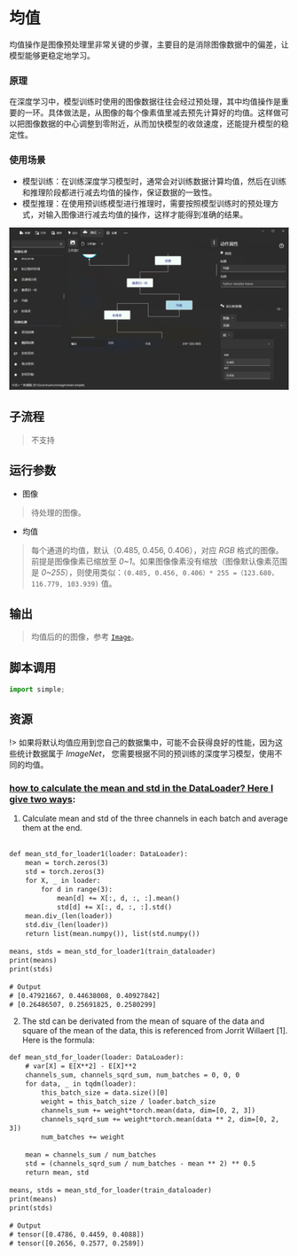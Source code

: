 # 均值

均值操作是图像预处理里非常关键的步骤，主要目的是消除图像数据中的偏差，让模型能够更稳定地学习。

### 原理

在深度学习中，模型训练时使用的图像数据往往会经过预处理，其中均值操作是重要的一环。具体做法是，从图像的每个像素值里减去预先计算好的均值。这样做可以把图像数据的中心调整到零附近，从而加快模型的收敛速度，还能提升模型的稳定性。

### 使用场景

* 模型训练：在训练深度学习模型时，通常会对训练数据计算均值，然后在训练和推理阶段都进行减去均值的操作，保证数据的一致性。
* 模型推理：在使用预训练模型进行推理时，需要按照模型训练时的预处理方式，对输入图像进行减去均值的操作，这样才能得到准确的结果。


![ImageMean](./images/17.png ':size=90%')

## 子流程
> 不支持


## 运行参数

* 图像
> 待处理的图像。
* 均值
> 每个通道的均值，默认（0.485, 0.456, 0.406），对应 *RGB* 格式的图像。前提是图像像素已缩放至 *0~1*。如果图像像素没有缩放（图像默认像素范围是 *0~255*），则使用类似：`(0.485, 0.456, 0.406）* 255 =（123.680，116.779, 103.939)` 值。



## 输出

> 均值后的的图像，参考 [`Image`](./types/Image.md)。


## 脚本调用

```python
import simple;

```

## 资源

!> 如果将默认均值应用到您自己的数据集中，可能不会获得良好的性能，因为这些统计数据属于 *ImageNet*， 您需要根据不同的预训练的深度学习模型，使用不同的均值。


### [how to calculate the mean and std in the DataLoader? Here I give two ways](https://xydida.com/2022/9/11/ComputerVision/Normalize-images-with-transform-in-pytorch-dataloader/):

1. Calculate mean and std of the three channels in each batch and average them at the end.

```

def mean_std_for_loader1(loader: DataLoader):
    mean = torch.zeros(3)
    std = torch.zeros(3)
    for X, _ in loader:
        for d in range(3):
            mean[d] += X[:, d, :, :].mean()
            std[d] += X[:, d, :, :].std()
    mean.div_(len(loader))
    std.div_(len(loader))
    return list(mean.numpy()), list(std.numpy())

means, stds = mean_std_for_loader1(train_dataloader)
print(means)
print(stds)

# Output
# [0.47921667, 0.44638008, 0.40927842]
# [0.26486507, 0.25691825, 0.2580299]
```

2. The std can be derivated from the mean of square of the data and square of the mean of the data, this is referenced from Jorrit Willaert [1]. Here is the formula:

```
def mean_std_for_loader(loader: DataLoader):
    # var[X] = E[X**2] - E[X]**2
    channels_sum, channels_sqrd_sum, num_batches = 0, 0, 0
    for data, _ in tqdm(loader):
        this_batch_size = data.size()[0]
        weight = this_batch_size / loader.batch_size
        channels_sum += weight*torch.mean(data, dim=[0, 2, 3])
        channels_sqrd_sum += weight*torch.mean(data ** 2, dim=[0, 2, 3])
        num_batches += weight

    mean = channels_sum / num_batches
    std = (channels_sqrd_sum / num_batches - mean ** 2) ** 0.5
    return mean, std

means, stds = mean_std_for_loader(train_dataloader)
print(means)
print(stds)

# Output
# tensor([0.4786, 0.4459, 0.4088])
# tensor([0.2656, 0.2577, 0.2589])
```